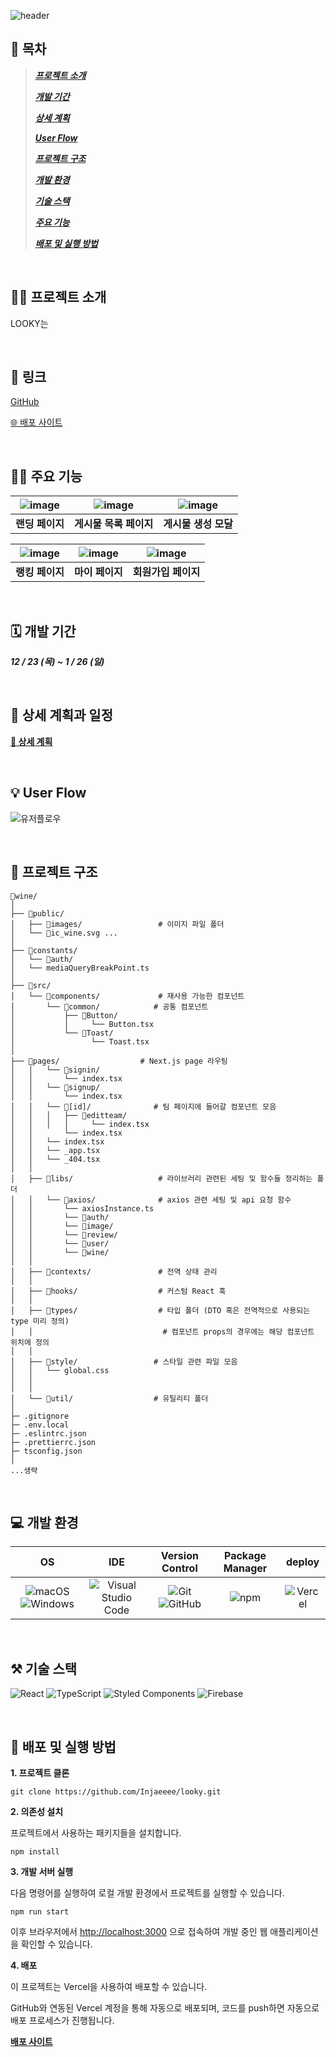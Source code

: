 ![header](https://capsule-render.vercel.app/api?type=waving&color=F76388&height=250&section=header&text=LOOKY&fontSize=80&fontAlignY=40&fontColor=000000)

## **📑 목차**

> ***[프로젝트 소개](#프로젝트-소개)***
> 
> ***[개발 기간](#개발-기간)***
> 
> ***[상세 계획](#상세-계획)***
> 
> ***[User Flow](#User-Flow)***
> 
> ***[프로젝트 구조](#프로젝트-구조)***
> 
> ***[개발 환경](#개발-환경)***
> 
> ***[기술 스택](#기술-스택)***
> 
> ***[주요 기능](#주요-기능)***
>
> ***[배포 및 실행 방법](#배포-및-실행-방법)***
> 

</br>

## 🧑‍💻 <a name="프로젝트-소개"/>프로젝트 소개


LOOKY는 

</br>

## 🔗 링크

[GitHub](https://github.com/Injaeeee/looky)

[🌐 배포 사이트](https://looky-cz8x.vercel.app/)

</br>

## 👨‍🏫 <a name="주요-기능"/>주요 기능

|![image](https://github.com/user-attachments/assets/96091afc-d694-4bfb-bc68-9aa3f58374f7)|![image](https://github.com/user-attachments/assets/4d22324e-1b30-489e-bfd9-60abaca81b11)|![image](https://github.com/user-attachments/assets/8efc73c7-002a-4814-806a-e11663c0b276)|
|:---:|:---:|:---:|
|**랜딩 페이지**|**게시물 목록 페이지**|**게시물 생성 모달**|

|![image](https://github.com/user-attachments/assets/56fce0a5-7e44-499c-b3df-4dd733e5c67d)|![image](https://github.com/user-attachments/assets/73514a5d-7deb-404f-918f-f3a084f88d4a)|![image](https://github.com/user-attachments/assets/1725025c-11a7-4e84-895a-103062756d0e)|
|:---:|:---:|:---:|
|**랭킹 페이지**|**마이 페이지**|**회원가입 페이지**|

</br>

## 🗓️ <a name="개발-기간"/>개발 기간

***12 / 23 (목) ~ 1 / 26 (일)***

</br>

## 📃 <a name="상세-계획"/>상세 계획과 일정

[**📌 상세 계획**](https://mud-stranger-c40.notion.site/Looky-15a06acd0113803a85b4f13fbdf04cdf?pvs=4)

</br>

## 💡 <a name="User-Flow"/>User Flow

![유저플로우](https://github.com/user-attachments/assets/50e4ed62-94cb-48b6-99ae-50825e1a3319)

</br>

## 📁 <a name="프로젝트-구조"/>프로젝트 구조

```
📁wine/
│
├── 📁public/
│   ├── 📁images/                 # 이미지 파일 폴더
│   └── 📁ic_wine.svg ...
│
├── 📁constants/
│   └── 📁auth/
│   └── mediaQueryBreakPoint.ts
│
├── 📁src/
│   └── 📁components/             # 재사용 가능한 컴포넌트
│       └── 📁common/            # 공통 컴포넌트
│           ├── 📁Button/
│           │     └── Button.tsx
│           └── 📁Toast/
│                 └── Toast.tsx
│
├── 📁pages/                  # Next.js page 라우팅
│   │   └── 📁signin/
│   │       └── index.tsx
│   │   └── 📁signup/
│   │       └── index.tsx
│   │   └── 📁[id]/              # 팀 페이지에 들어갈 컴포넌트 모음
│   │   │   ├── 📁editteam/
│   │   │   │     └── index.tsx
│   │       └── index.tsx
│   │   └── index.tsx
│   │   └── _app.tsx
│   │   └── _404.tsx
│   │
│   ├── 📁libs/                   # 라이브러리 관련된 세팅 및 함수들 정리하는 폴더
│   │   └── 📁axios/              # axios 관련 세팅 및 api 요청 함수
│   │       └── axiosInstance.ts
│   │       └── 📁auth/
│   │       └── 📁image/
│   │       └── 📁review/
│   │       └── 📁user/
│   │       └── 📁wine/
│   │
│   ├── 📁contexts/               # 전역 상태 관리
│   │
│   ├── 📁hooks/                  # 커스텀 React 훅
│   │
│   ├── 📁types/                  # 타입 폴더 (DTO 혹은 전역적으로 사용되는 type 미리 정의)
│   │                             # 컴포넌트 props의 경우에는 해당 컴포넌트 위치에 정의
│   │
│   ├── 📁style/                 # 스타일 관련 파일 모음
│   │   └── global.css
│   │
│   │
│   └── 📁util/                  # 유틸리티 폴더
│
├─ .gitignore
├─ .env.local                     
├─ .eslintrc.json
├─ .prettierrc.json
├─ tsconfig.json
│
...생략

```

</br>

## 💻 <a name="개발-환경"/>개발 환경

|OS|IDE|Version Control|Package Manager|deploy|
|:---:|:---:|:---:|:---:|:---:|
|![macOS](https://img.shields.io/badge/macOS-000000?style=for-the-badge&logo=apple&logoColor=white) ![Windows](https://img.shields.io/badge/Windows-0078D6?style=for-the-badge&logo=windows&logoColor=white)|![Visual Studio Code](https://img.shields.io/badge/Visual_Studio_Code-0078d7?style=for-the-badge&logo=visual-studio-code&logoColor=white)|![Git](https://img.shields.io/badge/Git-F05032?style=for-the-badge&logo=git&logoColor=white) ![GitHub](https://img.shields.io/badge/GitHub-181717?style=for-the-badge&logo=github&logoColor=white)|![npm](https://img.shields.io/badge/npm-CB3837?style=for-the-badge&logo=npm&logoColor=white)|![Vercel](https://img.shields.io/badge/Vercel-000000?style=for-the-badge&logo=vercel&logoColor=white)|
</br>

## ⚒ <a name="기술-스택"/>기술 스택

![React](https://img.shields.io/badge/React-61DAFB?style=for-the-badge&logo=react&logoColor=white)
![TypeScript](https://img.shields.io/badge/TypeScript-007ACC?style=for-the-badge&logo=typescript&logoColor=white)
![Styled Components](https://img.shields.io/badge/Styled%20Components-38B2AC?style=for-the-badge&logo=tailwind-css&logoColor=white)
![Firebase](https://img.shields.io/badge/Firebase-FFCA28?style=for-the-badge&logo=firebase&logoColor=white)


</br>

## 🚀 <a name="배포-및-실행-방법"/>배포 및 실행 방법

**1. 프로젝트 클론**

`git clone https://github.com/Injaeeee/looky.git`

**2. 의존성 설치**

프로젝트에서 사용하는 패키지들을 설치합니다.

`npm install`

**3. 개발 서버 실행**

다음 명령어를 실행하여 로컬 개발 환경에서 프로젝트를 실행할 수 있습니다.

`npm run start`

이후 브라우저에서 [http://localhost:3000](http://localhost:3000/) 으로 접속하여 개발 중인 웹 애플리케이션을 확인할 수 있습니다.


**4. 배포**

이 프로젝트는 Vercel을 사용하여 배포할 수 있습니다.

GitHub와 연동된 Vercel 계정을 통해 자동으로 배포되며, 코드를 push하면 자동으로 배포 프로세스가 진행됩니다.

[**배포 사이트**](https://looky-cz8x.vercel.app/)
